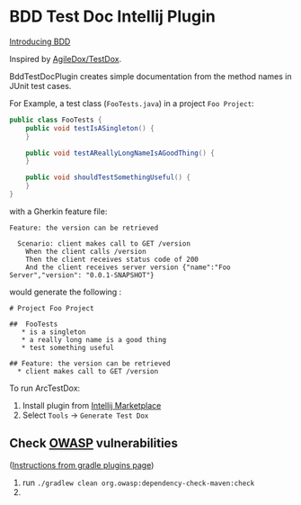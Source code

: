 # BDD Test Doc Intellij Plugin

[Introducing BDD](https://dannorth.net/introducing-bdd/)

Inspired by [AgileDox/TestDox](http://agiledox.sourceforge.net/).

BddTestDocPlugin creates simple documentation from the method names in JUnit test cases.

For Example, a test class (`FooTests.java`) in a project `Foo Project`:

```java
public class FooTests {
    public void testIsASingleton() {
    }

    public void testAReallyLongNameIsAGoodThing() {
    }

    public void shouldTestSomethingUseful() {
    }
}
```

with a Gherkin feature file:

```gherkin
Feature: the version can be retrieved

  Scenario: client makes call to GET /version
    When the client calls /version
    Then the client receives status code of 200
    And the client receives server version {"name":"Foo Server","version": "0.0.1-SNAPSHOT"}
```

would generate the following :

```
# Project Foo Project

##  FooTests
   * is a singleton
   * a really long name is a good thing
   * test something useful

## Feature: the version can be retrieved
  * client makes call to GET /version
```

To run ArcTestDox:

1. Install plugin from [Intellij Marketplace](https://plugins.jetbrains.com/plugin/17953-bdd-test-dox)
2. Select `Tools` -> `Generate Test Dox`

[comment]: <> (<iframe frameborder="none" width="384px" height="319px" src="https://plugins.jetbrains.com/embeddable/card/17953"></iframe>)

[comment]: <> (<br/>)

[comment]: <> (<iframe frameborder="none" width="245px" height="48px" src="https://plugins.jetbrains.com/embeddable/install/17953"></iframe>)

[comment]: <> (<br/>)

[comment]: <> (<script src="https://plugins.jetbrains.com/assets/scripts/mp-widget.js"></script>)

[comment]: <> (<script>)

[comment]: <> (  // Please, replace #yourelement with a real element id on your webpage)

[comment]: <> (  MarketplaceWidget.setupMarketplaceWidget&#40;'card', 17953, "#yourelement"&#41;;)

[comment]: <> (</script>)



## Check [OWASP](https://www.owasp.org) vulnerabilities

([Instructions from gradle plugins page](https://plugins.gradle.org/plugin/org.owasp.dependencycheck))

1. run `./gradlew clean org.owasp:dependency-check-maven:check`
2. 